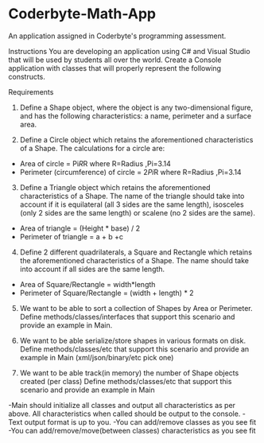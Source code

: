 # Coderbyte-Math-App
An application assigned in Coderbyte's programming assessment.

Instructions
You are developing an application using C# and Visual Studio that will be used by students all over the world. Create a Console application with classes that will properly represent the following constructs.

Requirements
1. Define a Shape object, where the object is any two-dimensional figure, and has the following characteristics: a name, perimeter and a surface area.

2. Define a Circle object which retains the aforementioned characteristics of a Shape. The calculations for a circle are:
- Area of circle = Pi*R*R  where R=Radius ,Pi=3.14
- Perimeter (circumference) of circle = 2*Pi*R where R=Radius ,Pi=3.14

3. Define a Triangle object which retains the aforementioned characteristics of a Shape. The name of the triangle should take into account if it is equilateral (all 3 sides are the same length), isosceles (only 2 sides are the same length) or scalene (no 2 sides are the same).
- Area of triangle = (Height * base) / 2
- Perimeter of triangle = a + b +c

4. Define 2 different quadrilaterals, a Square and Rectangle which retains the aforementioned characteristics of a Shape.
  The name should take into account if all sides are the same length.
  - Area of Square/Rectangle = width*length
  - Perimeter of Square/Rectangle = (width + length) * 2

5. We want to be able to sort a collection of Shapes by Area or Perimeter.
  Define methods/classes/interfaces that support this scenario and provide an example in Main.

6. We want to be able serialize/store shapes in various formats on disk.
  Define methods/classes/etc that support this scenario and provide an example in Main (xml/json/binary/etc pick one)

7. We want to be able track(in memory) the number of Shape objects created (per class)
  Define methods/classes/etc that support this scenario and provide an example in Main

-Main should initialize all classes and output all characteristics as per above.
 All characteristics when called should be output to the console.
-Text output format is up to you.
-You can add/remove classes as you see fit 
-You can add/remove/move(between classes) characteristics as you see fit 


